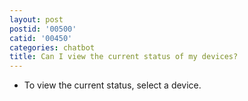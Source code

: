 ```yaml
---
layout: post
postid: '00500'
catid: '00450'
categories: chatbot
title: Can I view the current status of my devices?
---
```


- To view the current status, select a device.